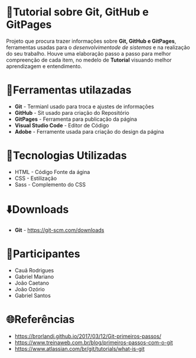 # :page_facing_up:Tutorial sobre Git, GitHub e GitPages

Projeto que procura trazer informações sobre **Git, GitHub e GitPages**, ferramentas usadas para o *desenvolvimentode de sistemas* e na realização do seu trabalho. Houve uma elaboração passo a passo para melhor compreenção de cada item, no medelo de **Tutorial** visuando melhor aprendizagem e entendimento.

# :wrench:Ferramentas utilazadas
* **Git** - Termianl usado para troca e ajustes de informações
* **GitHub** - Sit usado para criação do Repositório
* **GitPages** - Ferramenta para publicação da página
* **Visual Studio Code** - Editor de Código
* **Adobe** - Ferramente usada para criação do design da página

# :memo:Tecnologias Utilizadas
* HTML - Código Fonte da ágina
* CSS - Estilização
* Sass - Complemento do CSS

# :arrow_down:Downloads

* **Git** - https://git-scm.com/downloads

# :busts_in_silhouette:Participantes
* Cauã Rodrigues
* Gabriel Mariano
* João Caetano
* João Ozório
* Gabriel Santos

# :globe_with_meridians:Referências
* https://brorlandi.github.io/2017/03/12/Git-primeiros-passos/
* https://www.treinaweb.com.br/blog/primeiros-passos-com-o-git
* https://www.atlassian.com/br/git/tutorials/what-is-git

